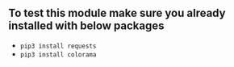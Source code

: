 ## To test this module make sure you already installed with below packages
- ```pip3 install requests```
- ```pip3 install colorama```

